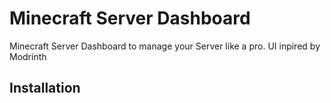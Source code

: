 # Minecraft Server Dashboard
Minecraft Server Dashboard to manage your Server like a pro. UI inpired by Modrinth
## Installation
